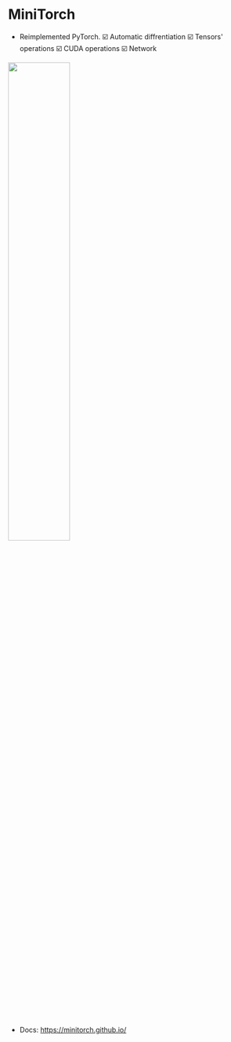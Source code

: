 # MiniTorch

* Reimplemented PyTorch.
☑️ Automatic diffrentiation
☑️ Tensors' operations
☑️ CUDA operations
☑️ Network

<img src="https://minitorch.github.io/minitorch.svg" width="50%">

* Docs: https://minitorch.github.io/
